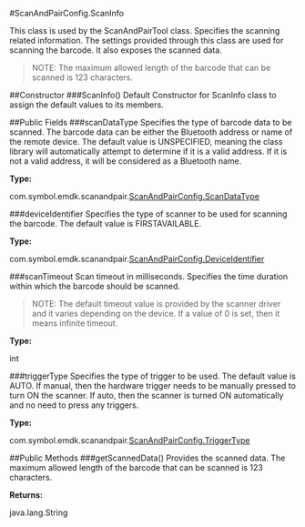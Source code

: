 #ScanAndPairConfig.ScanInfo

This class is used by the ScanAndPairTool class. Specifies the scanning related information. The settings provided through this class are used for scanning the barcode. It also exposes the scanned data. 

> NOTE: The maximum allowed length of the barcode that can be scanned is 123 characters.


##Constructor
###ScanInfo()
Default Constructor for ScanInfo class to assign the default values to its members.



##Public Fields
###scanDataType
Specifies the type of barcode data to be scanned. The barcode data can be either the Bluetooth address or name of the remote device. The default value is UNSPECIFIED, meaning the class library will automatically attempt to determine if it is a valid address. If it is not a valid address, it will be considered as a Bluetooth name.

**Type:**

com.symbol.emdk.scanandpair.[ScanAndPairConfig.ScanDataType](ScanAndPairConfig#ScanAndPairConfig.ScanDataType)


###deviceIdentifier
Specifies the type of scanner to be used for scanning the barcode. The default value is FIRSTAVAILABLE. 

**Type:**

com.symbol.emdk.scanandpair.[ScanAndPairConfig.DeviceIdentifier](ScanAndPairConfig#ScanAndPairConfig.DeviceIdentifier)

###scanTimeout
Scan timeout in milliseconds. Specifies the time duration within which the barcode should be scanned.
 
> NOTE: The default timeout value is provided by the scanner driver and it varies depending on the device. If a value of 0 is set, then it means infinite timeout.

**Type:**

int

###triggerType
Specifies the type of trigger to be used. The default value is AUTO. If manual, then the hardware trigger needs to be manually pressed to turn ON the scanner. If auto, then the scanner is turned ON automatically and no need to press any triggers.

**Type:**

com.symbol.emdk.scanandpair.[ScanAndPairConfig.TriggerType](ScanAndPairConfig#ScanAndPairConfig.TriggerType)


##Public Methods
###getScannedData()
Provides the scanned data. The maximum allowed length of the barcode that can be scanned is 123 characters.

**Returns:**

java.lang.String